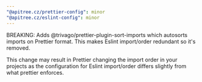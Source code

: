 ```yaml
---
"@apitree.cz/prettier-config": minor
"@apitree.cz/eslint-config": minor
---
```


BREAKING: Adds @trivago/prettier-plugin-sort-imports which autosorts imports on Prettier format. This makes Eslint import/order redundant so it's removed.

This change may result in Prettier changing the import order in your projects as the configuration for Eslint import/order differs slightly from what prettier enforces.
